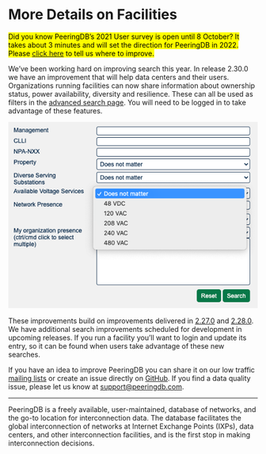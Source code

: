 # More Details on Facilities

<mark>Did you know PeeringDB’s 2021 User survey is open until 8 October? It takes about 3 minutes and will set the direction for PeeringDB in 2022. Please [click here](https://surveyhero.com/c/peeringdb2021usersurvey) to tell us where to improve.</mark>

We’ve been working hard on improving search this year. In release 2.30.0 we have an improvement that will help data centers and their users. Organizations running facilities can now share information about ownership status, power availability, diversity and resilience. These can all be used as filters in the [advanced search page](https://www.peeringdb.com/advanced_search). You will need to be logged in to take advantage of these features.

![Power Categories for Facilities](images/facilities-power-search.png)

These improvements build on improvements delivered in [2.27.0](/release_notes/#release-2271) and [2.28.0](/release_notes/#release-2280). We have additional search improvements scheduled for development in upcoming releases. If you run a facility you’ll want to login and update its entry, so it can be found when users take advantage of these new searches.

If you have an idea to improve PeeringDB you can share it on our low traffic [mailing lists](https://docs.peeringdb.com/#mailing-lists) or create an issue directly on [GitHub](https://github.com/peeringdb/peeringdb/issues). If you find a data quality issue, please let us know at [support@peeringdb.com](mailto:support@peeringdb.com).

--- 

PeeringDB is a freely available, user-maintained, database of networks, and the go-to location for interconnection data. The database facilitates the global interconnection of networks at Internet Exchange Points (IXPs), data centers, and other interconnection facilities, and is the first stop in making interconnection decisions.
